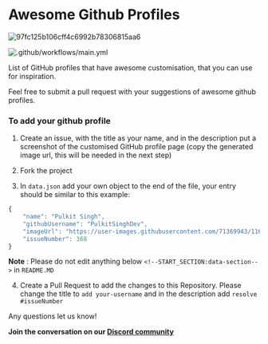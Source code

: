 # Awesome Github Profiles

![97fc125b106cff4c6992b78306815aa6](https://user-images.githubusercontent.com/71369943/116645835-47376a00-a994-11eb-9d83-b1cab039f148.gif)

![.github/workflows/main.yml](https://github.com/EddiehubCommunity/awesome-github-profiles/workflows/.github/workflows/main.yml/badge.svg)

List of GitHub profiles that have awesome customisation, that you can use for inspiration.

Feel free to submit a pull request with your suggestions of awesome github profiles.

### To add your github profile

1. Create an issue, with the title as your name, and in the description put a screenshot of the customised GitHub profile page (copy the generated image url, this will be needed in the next step)

2. Fork the project

3. In `data.json` add your own object to the end of the file, your entry should be similar to this example:

```typescript
{
    "name": "Pulkit Singh",
    "githubUsername": "PulkitSinghDev",
    "imageUrl": "https://user-images.githubusercontent.com/71369943/116645513-a8ab0900-a993-11eb-83ee-8feefe5bd608.png",
    "issueNumber": 368
}
```

**Note** : Please do not edit anything below `<!--START_SECTION:data-section-->` in `README.MD`

4. Create a Pull Request to add the changes to this Repository. Please change the title to `add your-username` and in the description add `resolve #issueNumber`

Any questions let us know!

**Join the conversation on our [Discord community](http://discord.pugroups.in)**

<!-- DO NOT EDIT THIS SECTION -->
<!--START_SECTION:data-section-->


<!--END_SECTION:data-section-->
